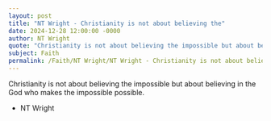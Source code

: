 ```yaml
---
layout: post
title: "NT Wright - Christianity is not about believing the"
date: 2024-12-28 12:00:00 -0000
author: NT Wright
quote: "Christianity is not about believing the impossible but about believing in the God who makes the impossible possible."
subject: Faith
permalink: /Faith/NT Wright/NT Wright - Christianity is not about believing the
---
```


Christianity is not about believing the impossible but about believing in the God who makes the impossible possible.

- NT Wright
